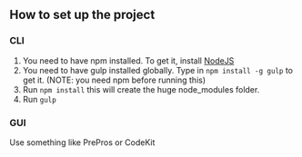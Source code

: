 ## How to set up the project


### CLI

1. You need to have npm installed. To get it, install [NodeJS](https://nodejs.org/en/)
2. You need to have gulp installed globally. Type in `npm install -g gulp` to get it. (NOTE: you need npm before running this)
3. Run `npm install` this will create the huge node_modules folder.
4. Run `gulp`



### GUI
Use something like PrePros or CodeKit
